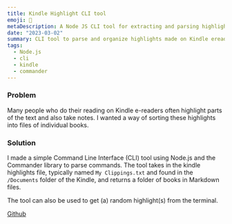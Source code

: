 ```yaml
---
title: Kindle Highlight CLI tool
emoji: 💾
metaDescription: A Node JS CLI tool for extracting and parsing highlights and notes made on Kindle ereaders.
date: "2023-03-02"
summary: CLI tool to parse and organize highlights made on Kindle ereaders.
tags:
  - Node.js
  - cli
  - kindle
  - commander
---
```


### Problem

Many people who do their reading on Kindle e-readers often highlight parts of the text and also take notes. I wanted a way of sorting these highlights into files of individual books.

### Solution

I made a simple Command Line Interface (CLI) tool using Node.js and the Commander library to parse commands. The tool takes in the kindle highlights file, typically named `My Clippings.txt` and found in the `/Documents` folder of the Kindle, and returns a folder of books in Markdown files.

The tool can also be used to get (a) random highlight(s) from the terminal.

[Github](https://github.com/tawandamoyo/kindle-tool-cli)
